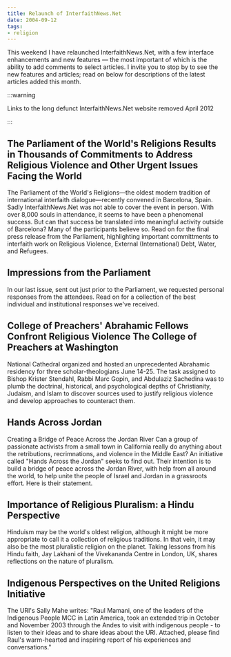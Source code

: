 ```yaml
---
title: Relaunch of InterfaithNews.Net
date: 2004-09-12
tags:
- religion
---
```


This weekend I have relaunched InterfaithNews.Net, with a few interface
enhancements and new features &mdash; the most important of which is the ability
to add comments to select articles. I invite you to stop by to see the new
features and articles; read on below for descriptions of the latest articles
added this month.

<!-- truncate -->

:::warning

Links to the long defunct InterfaithNews.Net website removed April 2012

:::

## The Parliament of the World's Religions Results in Thousands of Commitments to Address Religious Violence and Other Urgent Issues Facing the World

The Parliament of the World's Religions&mdash;the
oldest modern tradition of international interfaith dialogue&mdash;recently
convened in Barcelona, Spain. Sadly InterfaithNews.Net was not able to
cover the event in person. With over 8,000 souls in attendance, it seems
to have been a phenomenal success. But can that success be translated into meaningful
activity outside of Barcelona? Many of the participants believe so. Read
on for the final press release from the Parliament, highlighting important committments
to interfaith work on Religious Violence, External (International) Debt,
Water, and Refugees.

## Impressions from the Parliament

In our last issue, sent out just prior
to the Parliament, we requested personal responses from the attendees.
Read on for a collection of the best individual and institutional responses
we've received.

## College of Preachers' Abrahamic Fellows Confront Religious Violence    The College of Preachers at Washington

National Cathedral organized and hosted an unprecedented Abrahamic residency
for three scholar-theologians June 14-25. The task assigned to Bishop Krister
Stendahl, Rabbi Marc Gopin, and Abdulaziz Sachedina was to plumb the doctrinal,
historical, and psychological depths of Christianity, Judaism, and Islam
to discover sources used to justify religious violence and develop approaches
to counteract them.

## Hands Across Jordan

Creating a Bridge of Peace Across the Jordan River
Can a group of passionate activists from a small town in California really do
anything about the retributions, recrimnations, and violence in the Middle East?
An initiative called "Hands Across the Jordan" seeks to find out. Their intention
is to build a bridge of peace across the Jordan River, with help from all around
the world, to help unite the people of Israel and Jordan in a grassroots effort.
Here is their statement.

## Importance of Religious Pluralism: a Hindu Perspective

Hinduism may be the world's oldest religion, although it might be more appropriate
to call it a collection of religious traditions. In that vein, it may also be
the most pluralistic religion on the planet. Taking lessons from his Hindu faith,
Jay Lakhani of the Vivekananda Centre in London, UK, shares reflections on the
nature of pluralism.

## Indigenous Perspectives on the United Religions Initiative

The URI's Sally Mahe writes: "Raul Mamani, one of the leaders of the Indigenous
People MCC in Latin America, took an extended trip in October and November
2003 through the Andes to visit with indigenous people - to listen to their ideas
and to share ideas about the URI. Attached, please find Raul's warm-hearted
and inspiring report of his experiences and conversations."
